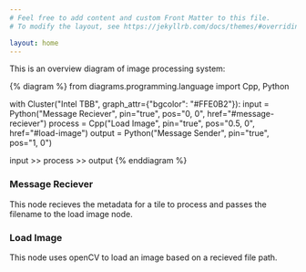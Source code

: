 ```yaml
---
# Feel free to add content and custom Front Matter to this file.
# To modify the layout, see https://jekyllrb.com/docs/themes/#overriding-theme-defaults

layout: home
---
```


This is an overview diagram of image processing system:

{% diagram %}
from diagrams.programming.language import Cpp, Python

with Cluster("Intel TBB", graph_attr={"bgcolor": "#FFE0B2"}):
    input = Python("Message Reciever", pin="true", pos="0, 0", href="#message-reciever")
    process = Cpp("Load Image", pin="true", pos="0.5, 0", href="#load-image")
    output = Python("Message Sender", pin="true", pos="1, 0")

input >> process >> output
{% enddiagram %}

### Message Reciever

This node recieves the metadata for a tile to process and passes the filename to the load image node.

### Load Image

This node uses openCV to load an image based on a recieved file path.